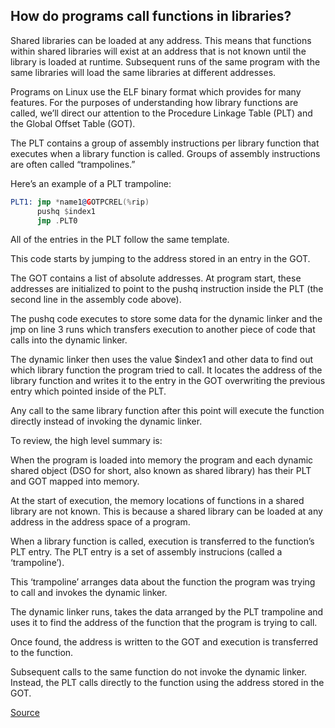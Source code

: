 ## How do programs call functions in libraries?

Shared libraries can be loaded at any address. This means that functions within
shared libraries will exist at an address that is not known until the library
is loaded at runtime. Subsequent runs of the same program with the same
libraries will load the same libraries at different addresses.

Programs on Linux use the ELF binary format which provides for many features.
For the purposes of understanding how library functions are called, we’ll
direct our attention to the Procedure Linkage Table (PLT) and the Global Offset
Table (GOT).

The PLT contains a group of assembly instructions per library function that
executes when a library function is called. Groups of assembly instructions are
often called “trampolines.”

Here’s an example of a PLT trampoline:

```asm
PLT1: jmp *name1@GOTPCREL(%rip)
      pushq $index1
      jmp .PLT0
```

All of the entries in the PLT follow the same template.

This code starts by jumping to the address stored in an entry in the GOT.

The GOT contains a list of absolute addresses. At program start, these
addresses are initialized to point to the pushq instruction inside the PLT (the
second line in the assembly code above).

The pushq code executes to store some data for the dynamic linker and the jmp
on line 3 runs which transfers execution to another piece of code that calls
into the dynamic linker.

The dynamic linker then uses the value $index1 and other data to find out which
library function the program tried to call. It locates the address of the
library function and writes it to the entry in the GOT overwriting the previous
entry which pointed inside of the PLT.

Any call to the same library function after this point will execute the
function directly instead of invoking the dynamic linker.

To review, the high level summary is:

When the program is loaded into memory the program and each dynamic shared
object (DSO for short, also known as shared library) has their PLT and GOT
mapped into memory.

At the start of execution, the memory locations of functions in a shared
library are not known. This is because a shared library can be loaded at any
address in the address space of a program.

When a library function is called, execution is transferred to the function’s
PLT entry. The PLT entry is a set of assembly instrucions (called
a ‘trampoline’).

This ‘trampoline’ arranges data about the function the program was trying to
call and invokes the dynamic linker.

The dynamic linker runs, takes the data arranged by the PLT trampoline and uses
it to find the address of the function that the program is trying to call.

Once found, the address is written to the GOT and execution is transferred to
the function.

Subsequent calls to the same function do not invoke the dynamic linker.
Instead, the PLT calls directly to the function using the address stored in the
GOT.

[Source](https://blog.packagecloud.io/eng/2016/03/14/how-does-ltrace-work/)
